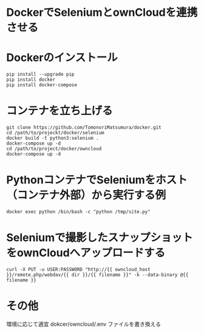 # DockerでSeleniumとownCloudを連携させる 

# Dockerのインストール

```
pip install --upgrade pip
pip install docker
pip install docker-compose
```
# コンテナを立ち上げる

```
git clone https://github.com/TomonoriMatsumura/docker.git
cd /path/to/projeckt/docker/selenium
docker build -t python3:selenium .
docker-compose up -d
cd /path/to/project/docker/owncloud
docker-compose up -d
```

# PythonコンテナでSeleniumをホスト（コンテナ外部）から実行する例

```
docker exec python /bin/bash -c "python /tmp/site.py"
```

# Seleniumで撮影したスナップショットをownCloudへアップロードする

```
curl -X PUT -u USER:PASSWORD "http://{{ owncloud_host }}/remote.php/webdav/{{ dir }}/{{ filename }}" -k --data-binary @{{ filename }}
```

# その他

環境に応じて適宜 dokcer/owncloud/.env ファイルを書き換える
